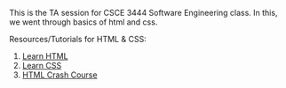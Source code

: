 This is the TA session for CSCE 3444 Software Engineering class.
In this, we went through basics of html and css.  

Resources/Tutorials for HTML & CSS:
<ol>
  <li><a href="https://www.w3schools.com/html/">Learn HTML</a></li>
  <li><a href="https://www.w3schools.com/html/html_css.asp">Learn CSS</li>
  <li><a href="https://www.youtube.com/watch?v=qz0aGYrrlhU">HTML Crash Course</li>
</ol>
